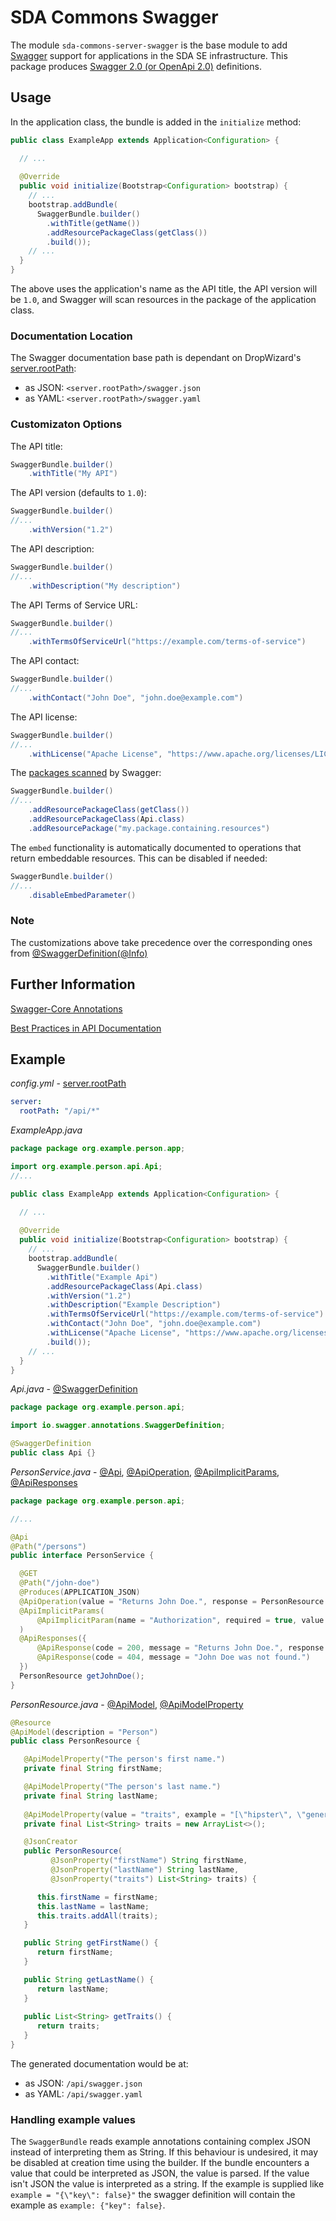 # SDA Commons Swagger

The module `sda-commons-server-swagger` is the base module to add
[Swagger](https://github.com/swagger-api/swagger-core) support for applications in the
SDA SE infrastructure.
This package produces [Swagger 2.0 (or OpenApi 2.0)](https://swagger.io/docs/specification/2-0/basic-structure/) definitions.

## Usage

In the application class, the bundle is added in the `initialize` method:

```java
public class ExampleApp extends Application<Configuration> {

  // ...
  
  @Override
  public void initialize(Bootstrap<Configuration> bootstrap) {
    // ...
    bootstrap.addBundle(
      SwaggerBundle.builder()
        .withTitle(getName())
        .addResourcePackageClass(getClass())
        .build());
    // ...
  }
}
```

The above uses the application's name as the API title, the API version will be `1.0`, and Swagger
will scan resources in the package of the application class.

### Documentation Location
 
The Swagger documentation base path is dependant on DropWizard's [server.rootPath](https://www.dropwizard.io/0.9.1/docs/manual/configuration.html#man-configuration-all):

- as JSON: ```<server.rootPath>/swagger.json``` 
- as YAML: ```<server.rootPath>/swagger.yaml```

### Customizaton Options

The API title:

```java
SwaggerBundle.builder()
    .withTitle("My API")
```

The API version (defaults to `1.0`):

```java
SwaggerBundle.builder()
//...
    .withVersion("1.2")
```

The API description:

```java
SwaggerBundle.builder()
//...
    .withDescription("My description")
```

The API Terms of Service URL:

```java
SwaggerBundle.builder()
//...
    .withTermsOfServiceUrl("https://example.com/terms-of-service")
```

The API contact:

```java
SwaggerBundle.builder()
//...
    .withContact("John Doe", "john.doe@example.com")
```

The API license:

```java
SwaggerBundle.builder()
//...
    .withLicense("Apache License", "https://www.apache.org/licenses/LICENSE-2.0.html")
```

The [packages scanned](https://github.com/swagger-api/swagger-core/wiki/Swagger-2.X---Integration-and-Configuration#configuration-properties)
by Swagger:

```java
SwaggerBundle.builder()
//...
    .addResourcePackageClass(getClass())
    .addResourcePackageClass(Api.class)
    .addResourcePackage("my.package.containing.resources")
```

The `embed` functionality is automatically documented to operations that return embeddable resources. This can be disabled if needed:

```java
SwaggerBundle.builder()
//...
    .disableEmbedParameter()
```

### Note

The customizations above take precedence over the corresponding ones from
[@SwaggerDefinition(@Info)](https://github.com/swagger-api/swagger-core/wiki/Annotations-1.5.X#info)

## Further Information

[Swagger-Core Annotations](https://github.com/swagger-api/swagger-core/wiki/Annotations-1.5.X)

[Best Practices in API Documentation](https://swagger.io/resources/articles/best-practices-in-api-documentation/)
 
## Example
 
_config.yml_ -
[server.rootPath](https://www.dropwizard.io/0.9.1/docs/manual/configuration.html#man-configuration-all)

```yaml
server:
  rootPath: "/api/*"
```
  
_ExampleApp.java_
```java
package package org.example.person.app;

import org.example.person.api.Api;
//...

public class ExampleApp extends Application<Configuration> {

  // ...
  
  @Override
  public void initialize(Bootstrap<Configuration> bootstrap) {
    // ...
    bootstrap.addBundle(
      SwaggerBundle.builder()
        .withTitle("Example Api")
        .addResourcePackageClass(Api.class)
        .withVersion("1.2")
        .withDescription("Example Description")
        .withTermsOfServiceUrl("https://example.com/terms-of-service")
        .withContact("John Doe", "john.doe@example.com")
        .withLicense("Apache License", "https://www.apache.org/licenses/LICENSE-2.0.html")
        .build());
    // ...
  }
}
```

_Api.java_ -
[@SwaggerDefinition](https://github.com/swagger-api/swagger-core/wiki/Annotations-1.5.X#swaggerdefinition)

```java
package package org.example.person.api;

import io.swagger.annotations.SwaggerDefinition;

@SwaggerDefinition
public class Api {}
```

_PersonService.java_ -
[@Api](https://github.com/swagger-api/swagger-core/wiki/Annotations-1.5.X#api),
[@ApiOperation](https://github.com/swagger-api/swagger-core/wiki/Annotations-1.5.X#apioperation),
[@ApiImplicitParams](https://github.com/swagger-api/swagger-core/wiki/Annotations-1.5.X#apiimplicitparam-apiimplicitparams),
[@ApiResponses](https://github.com/swagger-api/swagger-core/wiki/Annotations-1.5.X#apiresponses-apiresponse)

```java
package package org.example.person.api;

//...

@Api
@Path("/persons")
public interface PersonService {

  @GET
  @Path("/john-doe")
  @Produces(APPLICATION_JSON)
  @ApiOperation(value = "Returns John Doe.", response = PersonResource.class)
  @ApiImplicitParams(
      @ApiImplicitParam(name = "Authorization", required = true, value = "Bearer xxxxxx.yyyyyyy.zzzzzz", dataType = "string", paramType = "header")
  )
  @ApiResponses({
      @ApiResponse(code = 200, message = "Returns John Doe.", response = PersonResource.class),
      @ApiResponse(code = 404, message = "John Doe was not found.")
  })
  PersonResource getJohnDoe();
}
```

_PersonResource.java_ -
[@ApiModel](https://github.com/swagger-api/swagger-core/wiki/Annotations-1.5.X#apimodel),
[@ApiModelProperty](https://github.com/swagger-api/swagger-core/wiki/Annotations-1.5.X#apimodelproperty)

```java
@Resource
@ApiModel(description = "Person")
public class PersonResource {

   @ApiModelProperty("The person's first name.")
   private final String firstName;

   @ApiModelProperty("The person's last name.")
   private final String lastName;
   
   @ApiModelProperty(value = "traits", example = "[\"hipster\", \"generous\"]")
   private final List<String> traits = new ArrayList<>();

   @JsonCreator
   public PersonResource(
         @JsonProperty("firstName") String firstName,
         @JsonProperty("lastName") String lastName,
         @JsonProperty("traits") List<String> traits) {

      this.firstName = firstName;
      this.lastName = lastName;
      this.traits.addAll(traits);
   }

   public String getFirstName() {
      return firstName;
   }

   public String getLastName() {
      return lastName;
   }
   
   public List<String> getTraits() {
      return traits;
   }
}
```

The generated documentation would be at:

- as JSON: ```/api/swagger.json```
- as YAML: ```/api/swagger.yaml```

### Handling example values

The ```SwaggerBundle``` reads example annotations containing complex JSON instead of interpreting
them as String. If this behaviour is undesired, it may be disabled at creation time using the 
builder. If the bundle encounters a value that could be interpreted as JSON, the value is parsed. 
If the value isn't JSON the value is interpreted as a string.
If the example is supplied like ```example = "{\"key\": false}"``` the swagger definition will 
contain the example as ```example: {"key": false}```. 
